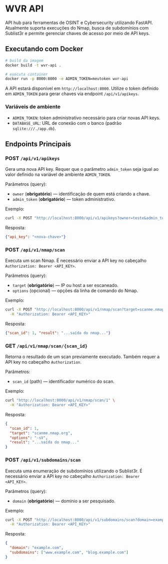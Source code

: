 # WVR API

API hub para ferramentas de OSINT e Cybersecurity utilizando FastAPI. Atualmente suporta execuções do Nmap, busca de subdomínios com Sublist3r e permite gerenciar chaves de acesso por meio de API keys.

## Executando com Docker

```bash
# build da imagem
docker build -t wvr-api .

# executa container
docker run -p 8000:8000 -e ADMIN_TOKEN=meutoken wvr-api
```

A API estará disponível em `http://localhost:8000`. Utilize o token definido em
`ADMIN_TOKEN` para gerar chaves via endpoint `/api/v1/apikeys`.

### Variáveis de ambiente

- `ADMIN_TOKEN`: token administrativo necessário para criar novas API keys.
- `DATABASE_URL`: URL de conexão com o banco (padrão `sqlite:///./app.db`).

## Endpoints Principais

### POST `/api/v1/apikeys`

Gera uma nova API key. Requer que o parâmetro `admin_token` seja igual ao
valor definido na variável de ambiente `ADMIN_TOKEN`.

Parâmetros (query):

- `owner` (**obrigatório**) &mdash; identificação de quem está criando a chave.
- `admin_token` (**obrigatório**) &mdash; token administrativo.

Exemplo:

```bash
curl -X POST "http://localhost:8000/api/v1/apikeys?owner=teste&admin_token=meutoken"
```

Resposta:

```json
{"api_key": "<nova-chave>"}
```

### POST `/api/v1/nmap/scan`

Executa um scan Nmap. É necessário enviar a API key no cabeçalho
`Authorization: Bearer <API_KEY>`.

Parâmetros (query):

- `target` (**obrigatório**) &mdash; IP ou host a ser escaneado.
- `options` (opcional) &mdash; opções da linha de comando do Nmap.

Exemplo:

```bash
curl -X POST "http://localhost:8000/api/v1/nmap/scan?target=scanme.nmap.org&options=-sV" \
  -H "Authorization: Bearer <API_KEY>"
```

Resposta:

```json
{"scan_id": 1, "result": "...saída do nmap..."}
```

### GET `/api/v1/nmap/scan/{scan_id}`

Retorna o resultado de um scan previamente executado. Também requer a API key
no cabeçalho `Authorization`.

Parâmetros:

- `scan_id` (path) &mdash; identificador numérico do scan.

Exemplo:

```bash
curl "http://localhost:8000/api/v1/nmap/scan/1" \
  -H "Authorization: Bearer <API_KEY>"
```

Resposta:

```json
{
  "scan_id": 1,
  "target": "scanme.nmap.org",
  "options": "-sV",
  "result": "...saída do nmap..."
}
```


### POST `/api/v1/subdomains/scan`

Executa uma enumeração de subdomínios utilizando o Sublist3r. É necessário enviar a API key no cabeçalho `Authorization: Bearer <API_KEY>`.

Parâmetros (query):

- `domain` (**obrigatório**) &mdash; domínio a ser pesquisado.

Exemplo:

```bash
curl -X POST "http://localhost:8000/api/v1/subdomains/scan?domain=example.com" \
  -H "Authorization: Bearer <API_KEY>"
```

Resposta:

```json
{
  "domain": "example.com",
  "subdomains": ["www.example.com", "blog.example.com"]
}
```
